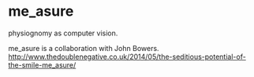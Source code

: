 me_asure
========

physiognomy as computer vision.

me_asure is a collaboration with John Bowers. http://www.thedoublenegative.co.uk/2014/05/the-seditious-potential-of-the-smile-me_asure/
